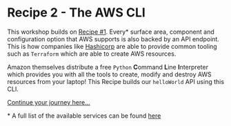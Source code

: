 # Recipe 2 - The AWS CLI

This workshop builds on [Recipe #1](../01-aws-console/README.md). Every\* surface area, component and configuration option that AWS supports is also backed by an API endpoint. This is how companies like [Hashicorp](https://www.hashicorp.com) are able to provide common tooling such as `Terraform` which are able to create AWS resources.

Amazon themselves distribute a free `Python` **C**ommand **L**ine **I**nterpreter which provides you with all the tools to create, modify and destroy AWS resources from your laptop! This Recipe builds our `helloWorld` API using this CLI.

[Continue your journey here...](01-cli-configuration.md)

\* A full list of the available services can be found [here](https://docs.aws.amazon.com/cli/latest/reference/#available-services)

